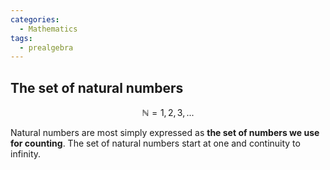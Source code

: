 ```yaml
---
categories:
  - Mathematics
tags:
  - prealgebra
---
```


## The set of natural numbers

$$ \mathbb{N} = {1, 2, 3, ...} $$

Natural numbers are most simply expressed as **the set of numbers we use for counting**. The set of natural numbers start at one and continuity to infinity.

